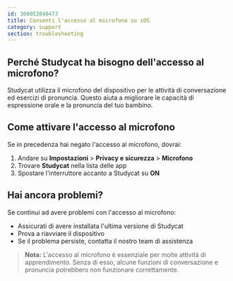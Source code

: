 ```yaml
---
id: 360052040473
title: Consenti l'accesso al microfono su iOS
category: support
section: troubleshooting
---
```

## Perché Studycat ha bisogno dell'accesso al microfono?

Studycat utilizza il microfono del dispositivo per le attività di conversazione ed esercizi di pronuncia. Questo aiuta a migliorare le capacità di espressione orale e la pronuncia del tuo bambino.

## Come attivare l'accesso al microfono

Se in precedenza hai negato l'accesso al microfono, dovrai:

1. Andare su **Impostazioni** > **Privacy e sicurezza** > **Microfono**  
2. Trovare **Studycat** nella lista delle app
3. Spostare l'interruttore accanto a Studycat su **ON**

## Hai ancora problemi?

Se continui ad avere problemi con l'accesso al microfono:

- Assicurati di avere installata l'ultima versione di Studycat
- Prova a riavviare il dispositivo
- Se il problema persiste, contatta il nostro team di assistenza

> **Nota:** L'accesso al microfono è essenziale per molte attività di apprendimento. Senza di esso, alcune funzioni di conversazione e pronuncia potrebbero non funzionare correttamente.

